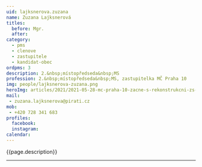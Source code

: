 ```yaml
---
uid: lajksnerova.zuzana
name: Zuzana Lajksnerová
titles:
  before: Mgr.
  after:
category:
  - pms
  - clenove
  - zastupitele
  - kandidat-obec
ordpms: 3
description: 2.&nbsp;místopředseda&nbsp;MS
profession: 2.&nbsp;místopředseda&nbsp;MS, zastupitelka MČ Praha 10
img: people/lajksnerova-zuzana.png
heroImg: articles/2021/2021-05-28-mc-praha-10-zacne-s-rekonstrukcni-zs-v-olsinach.jpg
mail:
 - zuzana.lajksnerova@pirati.cz
mob:
 - +420 728 341 683
profiles:
  facebook: 
  instagram: 
calendar: 
---
```


{{page.description}}



---
